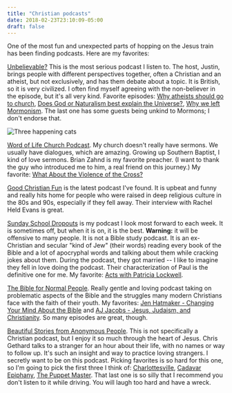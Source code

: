```yaml
---
title: "Christian podcasts"
date: 2018-02-23T23:10:09-05:00
draft: false
---
```

One of the most fun and unexpected parts of hopping on the Jesus train has been finding podcasts. Here are my favorites:

[Unbelievable?](https://www.premierchristianradio.com/Shows/Saturday/Unbelievable) This is the most serious podcast I listen to. The host, Justin, brings people with different perspectives together, often a Christian and an atheist, but not exclusively, and has them debate about a topic. It is British, so it is very civilized. I often find myself agreeing with the non-believer in the episode, but it's all very kind. Favorite episodes: [Why atheists should go to church](https://www.premierchristianradio.com/Shows/Saturday/Unbelievable/Episodes/Unbelievable-Why-atheists-should-go-to-church-Andy-Hill-Glen-Scrivener-Bruxy-Cavey), [Does God or Naturalism best explain the Universe?](https://www.premierchristianradio.com/Shows/Saturday/Unbelievable/Episodes/Unbelievable-Does-God-or-Naturalism-best-explain-the-Universe-Sean-Carroll-vs-Luke-Barnes), [Why we left Mormonism](https://www.premierchristianradio.com/Shows/Saturday/Unbelievable/Episodes/Unbelievable-Why-we-left-Mormonism.-Lynn-Wilder-Corey-Miller-talk-to-current-Mormon-James-Holt). The last one has some guests being unkind to Mormons; I don't endorse that.

![Three happening cats](/img/unbelievable.png)

[Word of Life Church Podcast](http://wolc.com/). My church doesn't really have sermons. We usually have dialogues, which are amazing. Growing up Southern Baptist, I kind of love sermons. Brian Zahnd is my favorite preacher. (I want to thank the guy who introduced me to him, a real friend on this journey.) My favorite: [What About the Violence of the Cross?](http://wolc.com/watch--listen/sermon-archives/what-about-the-violence-of-the-cross/)

[Good Christian Fun](https://art19.com/shows/good-christian-fun) is the latest podcast I've found. It is upbeat and funny and really hits home for people who were raised in deep religious culture in the 80s and 90s, especially if they fell away. Their interview with Rachel Held Evans is great.

[Sunday School Dropouts](http://sundayschooldropouts.lol/) is my podcast I look most forward to each week. It is sometimes off, but when it is on, it is the best. **Warning:** it will be offensive to many people. It is not a Bible study podcast. It is an ex-Christian and secular "kind of Jew" (their words) reading every book of the Bible and a lot of apocryphal words and talking about them while cracking jokes about them. During the podcast, they got married -- I like to imagine they fell in love doing the podcast. Their characterization of Paul is the definitive one for me. My favorite: [Acts with Patricia Lockwell](http://sundayschooldropouts.lol/acts/).

[The Bible for Normal People](https://thebiblefornormalpeople.podbean.com/). Really gentle and loving podcast taking on problematic aspects of the Bible and the struggles many modern Christians face with the faith of their youth. My favorites: [Jen Hatmaker - Changing Your Mind About the Bible](https://thebiblefornormalpeople.podbean.com/e/episode-34-jen-hatmaker/) and [AJ Jacobs - Jesus, Judaism, and Christianity](https://thebiblefornormalpeople.podbean.com/e/episode-6-aj-levine-an-atheist-and-a-jew-walk-into-the-new-testament/). So many episodes are great, though.

[Beautiful Stories from Anonymous People](https://art19.com/shows/beautiful-anonymous). This is not specifically a Christian podcast, but I enjoy it so much through the heart of Jesus. Chris Gethard talks to a stranger for an hour about their life, with no names or way to follow up. It's such an insight and way to practice loving strangers. I secretly want to be on this podcast. Picking favorites is so hard for this one, so I'm going to pick the first three I think of: [Charlottesville](http://www.earwolf.com/episode/charlottesville/), [Cadavar Epiphany](http://www.earwolf.com/episode/cadaver-epiphany/), [The Puppet Master](http://www.earwolf.com/episode/the-puppet-master/). That last one is so silly that I recommend you don't listen to it while driving. You will laugh too hard and have a wreck.

